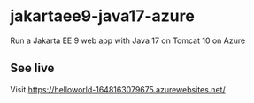 # jakartaee9-java17-azure
Run a Jakarta EE 9 web app with Java 17 on Tomcat 10 on Azure

## See live

Visit https://helloworld-1648163079675.azurewebsites.net/